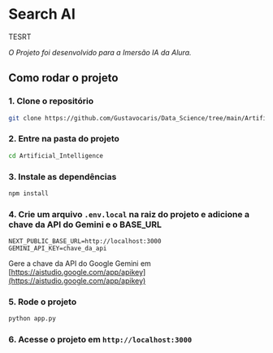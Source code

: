 # Search AI

TESRT

_O Projeto foi desenvolvido para a Imersão IA da Alura._



## Como rodar o projeto

### 1. Clone o repositório

```bash
git clone https://github.com/Gustavocaris/Data_Science/tree/main/Artificial_Intelligence
```

### 2. Entre na pasta do projeto

```bash
cd Artificial_Intelligence
```

### 3. Instale as dependências

```bash
npm install
```

### 4. Crie um arquivo `.env.local` na raiz do projeto e adicione a chave da API do Gemini e o BASE_URL

```base
NEXT_PUBLIC_BASE_URL=http://localhost:3000
GEMINI_API_KEY=chave_da_api
```

Gere a chave da API do Google Gemini em [https://aistudio.google.com/app/apikey](https://aistudio.google.com/app/apikey)

### 5. Rode o projeto

```bash
python app.py
```

### 6. Acesse o projeto em `http://localhost:3000`
